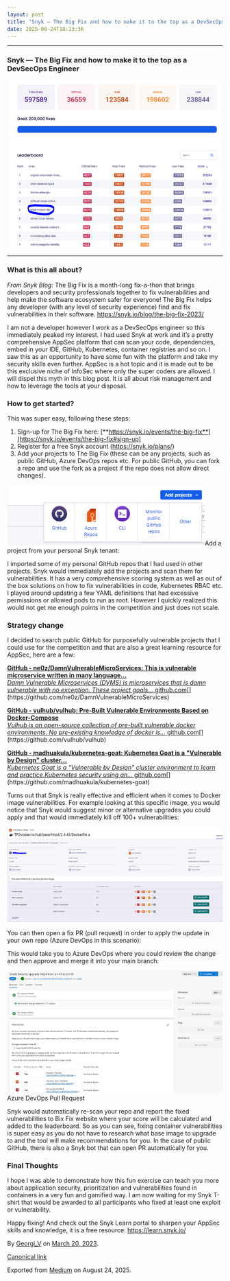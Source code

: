 ```yaml
---
layout: post
title: "Snyk — The Big Fix and how to make it to the top as a DevSecOps Engineer"
date: 2025-08-24T18:13:36
---
```


* * *

### Snyk — The Big Fix and how to make it to the top as a DevSecOps Engineer

![](/assets/images/snyk-the-big-fix-and-how-to-make-it-to-the-top-as-a-devsecops-engineer-0.png)

* * *

### What is this all about?

_From Snyk Blog:_ The Big Fix is a month-long fix-a-thon that brings developers and security professionals together to fix vulnerabilities and help make the software ecosystem safer for everyone! The Big Fix helps any developer (with any level of security experience) find and fix vulnerabilities in their software. <https://snyk.io/blog/the-big-fix-2023/>

I am not a developer however I work as a DevSecOps engineer so this immediately peaked my interest. I had used Snyk at work and it’s a pretty comprehensive AppSec platform that can scan your code, dependencies, embed in your IDE, GitHub, Kubernetes, container registries and so on. I saw this as an opportunity to have some fun with the platform and take my security skills even further. AppSec is a hot topic and it is made out to be this exclusive niche of InfoSec where only the super coders are allowed. I will dispel this myth in this blog post. It is all about risk management and how to leverage the tools at your disposal.

### How to get started?

This was super easy, following these steps:

  1. Sign-up for The Big Fix here: [**https://snyk.io/events/the-big-fix**](https://snyk.io/events/the-big-fix#sign-up)
  2. Register for a free Snyk account (<https://snyk.io/plans/>)
  3. Add your projects to The Big Fix (these can be any projects, such as public GitHub, Azure DevOps repos etc. For public GitHub, you can fork a repo and use the fork as a project if the repo does not allow direct changes).

![](/assets/images/snyk-the-big-fix-and-how-to-make-it-to-the-top-as-a-devsecops-engineer-1.png)Add a project from your personal Snyk tenant:

I imported some of my personal GitHub repos that I had used in other projects. Snyk would immediately add the projects and scan them for vulnerabilities. It has a very comprehensive scoring system as well as out of the box solutions on how to fix vulnerabilities in code, Kubernetes RBAC etc. I played around updating a few YAML definitions that had excessive permissions or allowed pods to run as root. However I quickly realized this would not get me enough points in the competition and just does not scale.

### Strategy change

I decided to search public GitHub for purposefully vulnerable projects that I could use for the competition and that are also a great learning resource for AppSec, here are a few:

[**GitHub - ne0z/DamnVulnerableMicroServices: This is vulnerable microservice written in many language…**  
 _Damn Vulnerable Microservices (DVMS) is microservices that is damn vulnerable with no exception. These project goals…_ github.com](https://github.com/ne0z/DamnVulnerableMicroServices "https://github.com/ne0z/DamnVulnerableMicroServices")[](https://github.com/ne0z/DamnVulnerableMicroServices)

[**GitHub - vulhub/vulhub: Pre-Built Vulnerable Environments Based on Docker-Compose**  
 _Vulhub is an open-source collection of pre-built vulnerable docker environments. No pre-existing knowledge of docker is…_ github.com](https://github.com/vulhub/vulhub "https://github.com/vulhub/vulhub")[](https://github.com/vulhub/vulhub)

[**GitHub - madhuakula/kubernetes-goat: Kubernetes Goat is a "Vulnerable by Design" cluster…**  
 _Kubernetes Goat is a "Vulnerable by Design" cluster environment to learn and practice Kubernetes security using an…_ github.com](https://github.com/madhuakula/kubernetes-goat "https://github.com/madhuakula/kubernetes-goat")[](https://github.com/madhuakula/kubernetes-goat)

Turns out that Snyk is really effective and efficient when it comes to Docker image vulnerabilities. For example looking at this specific image, you would notice that Snyk would suggest minor or alternative upgrades you could apply and that would immediately kill off 100+ vulnerabilities:

![](/assets/images/snyk-the-big-fix-and-how-to-make-it-to-the-top-as-a-devsecops-engineer-2.png)

You can then open a fix PR (pull request) in order to apply the update in your own repo (Azure DevOps in this scenario):

This would take you to Azure DevOps where you could review the change and then approve and merge it into your main branch:

![](/assets/images/snyk-the-big-fix-and-how-to-make-it-to-the-top-as-a-devsecops-engineer-3.png)Azure DevOps Pull Request

Snyk would automatically re-scan your repo and report the fixed vulnerabilities to Bix Fix website where your score will be calculated and added to the leaderboard. So as you can see, fixing container vulnerabilities is super easy as you do not have to research what base image to upgrade to and the tool will make recommendations for you. In the case of public GitHub, there is also a Snyk bot that can open PR automatically for you.

### Final Thoughts

I hope I was able to demonstrate how this fun exercise can teach you more about application security, prioritization and vulnerabilities found in containers in a very fun and gamified way. I am now waiting for my Snyk T-shirt that would be awarded to all participants who fixed at least one exploit or vulnerability.

Happy fixing! And check out the Snyk Learn portal to sharpen your AppSec skills and knowledge, it is a free resource: https://learn.snyk.io/

By [Georgi_V](https://medium.com/@gvoden) on [March 20, 2023](https://medium.com/p/e11ddc97a4df).

[Canonical link](https://medium.com/@gvoden/snyk-the-big-fix-and-how-to-make-it-to-the-top-as-a-devsecops-engineer-e11ddc97a4df)

Exported from [Medium](https://medium.com) on August 24, 2025.
